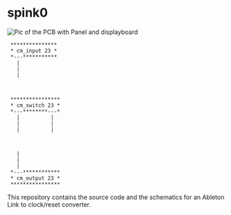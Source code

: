 # spink0
![Pic of the PCB with Panel and displayboard](http://seismic.industries/wp-content/uploads/2019/11/spink0_mk1_pcb_small.jpg)


```
 ***************
 * cm_input 23 *
 *---***********
   |
   |
   |



 ****************
 * cm_switch 23 *
 *---********---*
   |          |
   |          |
   |          |



   |
   |
   |
 *---************
 * cm_output 23 *
 ****************

```


This repository contains the source code and the schematics for an Ableton Link to clock/reset converter.
